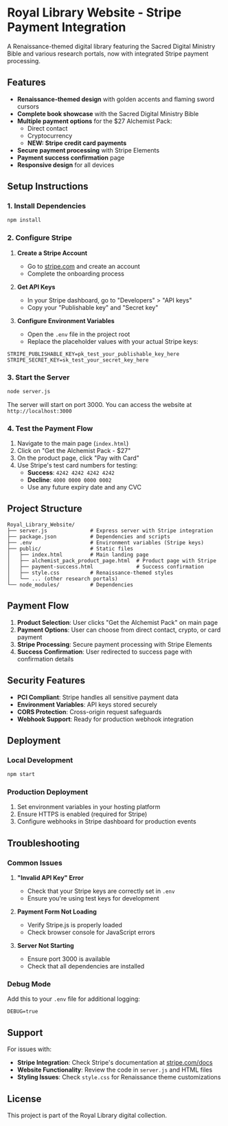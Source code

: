 # Royal Library Website - Stripe Payment Integration

A Renaissance-themed digital library featuring the Sacred Digital Ministry Bible and various research portals, now with integrated Stripe payment processing.

## Features

- **Renaissance-themed design** with golden accents and flaming sword cursors
- **Complete book showcase** with the Sacred Digital Ministry Bible
- **Multiple payment options** for the $27 Alchemist Pack:
  - Direct contact
  - Cryptocurrency
  - **NEW: Stripe credit card payments**
- **Secure payment processing** with Stripe Elements
- **Payment success confirmation** page
- **Responsive design** for all devices

## Setup Instructions

### 1. Install Dependencies

```bash
npm install
```

### 2. Configure Stripe

1. **Create a Stripe Account**
   - Go to [stripe.com](https://stripe.com) and create an account
   - Complete the onboarding process

2. **Get API Keys**
   - In your Stripe dashboard, go to "Developers" > "API keys"
   - Copy your "Publishable key" and "Secret key"

3. **Configure Environment Variables**
   - Open the `.env` file in the project root
   - Replace the placeholder values with your actual Stripe keys:

```env
STRIPE_PUBLISHABLE_KEY=pk_test_your_publishable_key_here
STRIPE_SECRET_KEY=sk_test_your_secret_key_here
```

### 3. Start the Server

```bash
node server.js
```

The server will start on port 3000. You can access the website at `http://localhost:3000`

### 4. Test the Payment Flow

1. Navigate to the main page (`index.html`)
2. Click on "Get the Alchemist Pack - $27"
3. On the product page, click "Pay with Card"
4. Use Stripe's test card numbers for testing:
   - **Success**: `4242 4242 4242 4242`
   - **Decline**: `4000 0000 0000 0002`
   - Use any future expiry date and any CVC

## Project Structure

```
Royal_Library_Website/
├── server.js              # Express server with Stripe integration
├── package.json           # Dependencies and scripts
├── .env                   # Environment variables (Stripe keys)
├── public/                # Static files
│   ├── index.html         # Main landing page
│   ├── alchemist_pack_product_page.html  # Product page with Stripe
│   ├── payment-success.html              # Success confirmation
│   ├── style.css          # Renaissance-themed styles
│   └── ... (other research portals)
└── node_modules/          # Dependencies
```

## Payment Flow

1. **Product Selection**: User clicks "Get the Alchemist Pack" on main page
2. **Payment Options**: User can choose from direct contact, crypto, or card payment
3. **Stripe Processing**: Secure payment processing with Stripe Elements
4. **Success Confirmation**: User redirected to success page with confirmation details

## Security Features

- **PCI Compliant**: Stripe handles all sensitive payment data
- **Environment Variables**: API keys stored securely
- **CORS Protection**: Cross-origin request safeguards
- **Webhook Support**: Ready for production webhook integration

## Deployment

### Local Development

```bash
npm start
```

### Production Deployment

1. Set environment variables in your hosting platform
2. Ensure HTTPS is enabled (required for Stripe)
3. Configure webhooks in Stripe dashboard for production events

## Troubleshooting

### Common Issues

1. **"Invalid API Key" Error**
   - Check that your Stripe keys are correctly set in `.env`
   - Ensure you're using test keys for development

2. **Payment Form Not Loading**
   - Verify Stripe.js is properly loaded
   - Check browser console for JavaScript errors

3. **Server Not Starting**
   - Ensure port 3000 is available
   - Check that all dependencies are installed

### Debug Mode

Add this to your `.env` file for additional logging:

```env
DEBUG=true
```

## Support

For issues with:

- **Stripe Integration**: Check Stripe's documentation at [stripe.com/docs](https://stripe.com/docs)
- **Website Functionality**: Review the code in `server.js` and HTML files
- **Styling Issues**: Check `style.css` for Renaissance theme customizations

## License

This project is part of the Royal Library digital collection.
